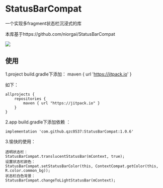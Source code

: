 # StatusBarCompat
一个实现多fragment状态栏沉浸式的库

本库基于https://github.com/niorgai/StatusBarCompat

[![](https://jitpack.io/v/qzc0537/StatusBarCompat.svg)](https://jitpack.io/#qzc0537/StatusBarCompat)


使用
--
1.project build.gradle下添加：
maven { url 'https://jitpack.io' }

如下：

```
allprojects {
    repositories {
        maven { url "https://jitpack.io" }
    }
}
```

2.app build.gradle下添加依赖 ：

```
implementation 'com.github.qzc0537:StatusBarCompat:1.0.6'
```

3.愉快的使用：
```
透明状态栏：
StatusBarCompat.translucentStatusBar(mContext, true);
设置状态栏颜色：
StatusBarCompat.setStatusBarColor(this, ContextCompat.getColor(this, R.color.common_bg));
状态栏白色背景：
StatusBarCompat.changeToLightStatusBar(mContext);

